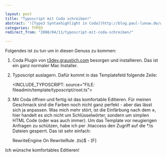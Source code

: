 ```yaml
---

layout: post
title: "Typoscript mit Coda schreiben!"
abstract: '![Typo3 Syntaxhighlight in Coda](http://blog.paul-lunow.de/wp-content/uploads/2008/04/bild-6.png) Der beste Editor für Mac, [Panics Coda](http://www.panic.com/coda/), unterstützt dank der Agentur [Graustich](http://graustich.com/) jetzt Syntaxhighlight für TypoScript! Nicht nur, dass all die schönen Funktionen von Coda anwendbar sind, über die Symbole lässt sich sogar auf die Knotenpunkte zugreifen.'
categories: TYPO3
redirect_from: "2008/04/11/typoscript-mit-coda-schreiben/"

---
```


Folgendes ist zu tun um in diesen Genuss zu kommen:

1. Coda Plugin von [t3dev.graustich.com](http://t3dev.graustich.com/) besorgen und installieren. Das ist ein ganz normaler Mac Installer.
2. Typoscript auslagern. Dafür kommt in das Templatefeld folgende Zeile:

    <INCLUDE_TYPOSCRIPT: source="FILE: fileadmin/template/typoscript/root.ts">

3. Mit Coda öffnen und fertig ist das komfortable Editieren.
Für meinen Geschmack sind die Farben noch nicht ganz perfekt - aber das lässt sich ja anpassen. Was mich mehr stört, ist die Einfärbung nach dem **=**, hier handelt es sich nicht um Schlüsselwörter, sondern um simplen HTML Code (oder was auch immer).
Um das Template vor neugierigen Anfragen zu schützen, habe ich per .htaccess den Zugriff auf die \*.ts Dateien gesperrt. Das ist sehr einfach:

    RewriteEngine On
    RewriteRule .(ts)$ - [F]

Ich wünsche komfortables Editieren!